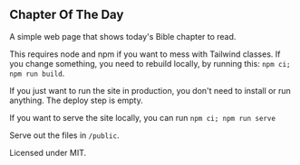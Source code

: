 ## Chapter Of The Day

A simple web page that shows today's Bible chapter to read.

This requires node and npm if you want to mess with Tailwind classes. If you change something, you need to rebuild locally, by running this: `npm ci; npm run build`.

If you just want to run the site in production, you don't need to install or run anything. The deploy step is empty.

If you want to serve the site locally, you can run `npm ci; npm run serve`

Serve out the files in `/public`.

Licensed under MIT.
